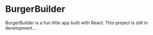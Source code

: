 # BurgerBuilder
BurgerBuilder is a fun little app built with React. This project is still in development...
